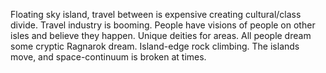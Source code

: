 ---
---
Floating sky island, travel between is expensive creating cultural/class divide. Travel industry is booming. People have visions of people on other isles and believe they happen. Unique deities for areas. All people dream some cryptic Ragnarok dream. Island-edge rock climbing. The islands move, and space-continuum is broken at times.

